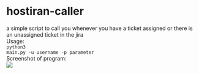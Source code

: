 # hostiran-caller
a simple script to call you whenever you have a ticket assigned or there is an unassigned ticket in the jira<br>
Usage:<br>
<code>python3 main.py -u username -p parameter </code>
<br>
Screenshot of program:<br>
<img src="img.jpg">
